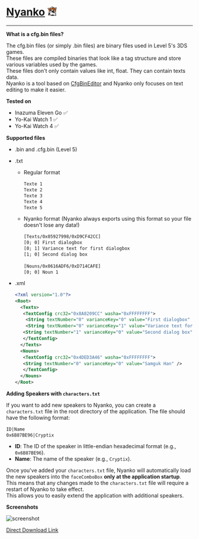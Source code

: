 # [Nyanko](https://github.com/Tiniifan/Nyanko/releases/latest) <img src="https://github.com/Tiniifan/Nyanko/blob/main/Nyanko/Icon/Icon.png" alt="Logo" width="5%">

---

**What is a cfg.bin files?**

The cfg.bin files (or simply .bin files) are binary files used in Level 5's 3DS games.  
These files are compiled binaries that look like a tag structure and store various variables used by the games.  
These files don't only contain values like int, float. They can contain texts data.  
Nyanko is a tool based on [CfgBinEditor](https://github.com/Tiniifan/CfgBinEditor) and Nyanko only focuses on text editing to make it easier.

**Tested on**

* Inazuma Eleven Go ✅
* Yo-Kai Watch 1 ✅
* Yo-Kai Watch 4 ✅

**Supported files**

* .bin and .cfg.bin (Level 5)
* .txt

  * Regular format

    ```
    Texte 1
    Texte 2
    Texte 3
    Texte 4
    Texte 5
    ```
  * Nyanko format (Nyanko always exports using this format so your file doesn't lose any data!)

    ```
    [Texts/0x05927998/0xD9CF42CC] 
    [0; 0] First dialogbox
    [0; 1] Variance text for first dialogbox
    [1; 0] Second dialog box

    [Nouns/0x0616ADF6/0xD714CAFE] 
    [0; 0] Noun 1
    ```
* .xml

  ```xml
  <?xml version="1.0"?>
  <Root>
  	<Texts>
  	 <TextConfig crc32="0x8A8209CC" washa="0xFFFFFFFF">
  	  <String textNumber="0" varianceKey="0" value="First dialogbox" />
  	  <String textNumber="0" varianceKey="1" value="Variance text for first dialogbox" />
     <String textNumber="1" varianceKey="0" value="Second dialog box" />
  	 </TextConfig>
  	</Texts>
  	<Nouns>
  	 <TextConfig crc32="0x4DED3A46" washa="0xFFFFFFFF">
     <String textNumber="0" varianceKey="0" value="Samguk Han" />
  	 </TextConfig>
  	</Nouns>
  </Root>
  ```

**Adding Speakers with `characters.txt`**

If you want to add new speakers to Nyanko, you can create a `characters.txt` file in the root directory of the application. The file should have the following format:

```
ID|Name
0x6B87BE96|Cryptix
```

* **ID**: The ID of the speaker in little-endian hexadecimal format (e.g., `0x6B87BE96`).
* **Name**: The name of the speaker (e.g., `Cryptix`).

Once you've added your `characters.txt` file, Nyanko will automatically load the new speakers into the `faceComboBox` **only at the application startup**.  
This means that any changes made to the `characters.txt` file will require a restart of Nyanko to take effect.  
This allows you to easily extend the application with additional speakers.

**Screenshots**

![screenshot](https://github.com/user-attachments/assets/39055a0e-4333-471a-8616-f4ceb85dfc4f)

[Direct Download Link](https://github.com/Tiniifan/Nyanko/releases/latest/download/Nyanko.exe)
